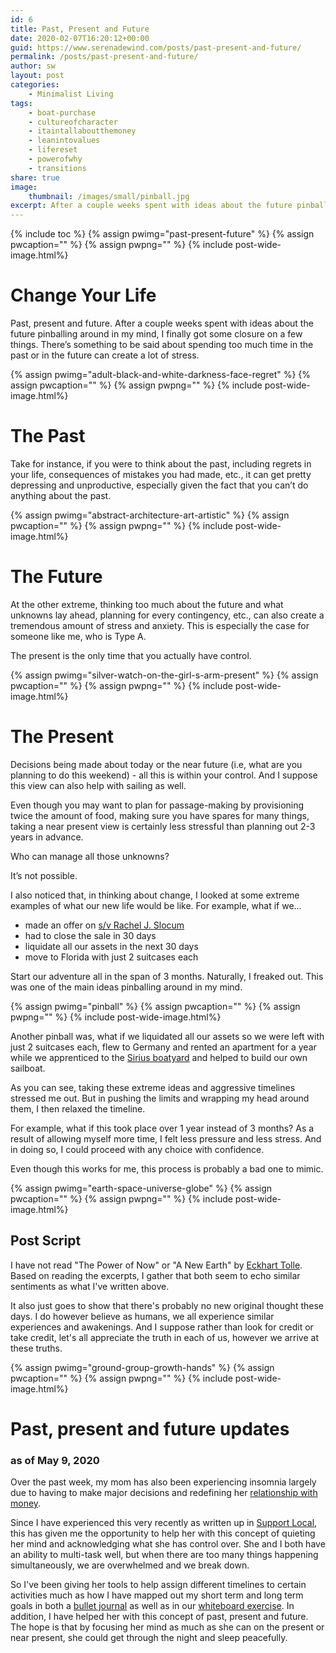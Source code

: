 ```yaml
---
id: 6
title: Past, Present and Future
date: 2020-02-07T16:20:12+00:00
guid: https://www.serenadewind.com/posts/past-present-and-future/
permalink: /posts/past-present-and-future/
author: sw
layout: post
categories:
    - Minimalist Living
tags:
    - boat-purchase
    - cultureofcharacter
    - itaintallaboutthemoney
    - leanintovalues
    - lifereset
    - powerofwhy
    - transitions
share: true
image:
    thumbnail: /images/small/pinball.jpg 
excerpt: After a couple weeks spent with ideas about the future pinballing around in my mind, I finally got some closure on a few things. The present is the only time that you actually have control...
---
```

{% include toc %}
{% assign pwimg="past-present-future" %}
{% assign pwcaption="" %}
{% assign pwpng="" %}
{% include post-wide-image.html%}


# Change Your Life

Past, present and future. After a couple weeks spent with ideas about the future pinballing around in my mind, I finally got some closure on a few things. There’s something to be said about spending too much time in the past or in the future can create a lot of stress.

{% assign pwimg="adult-black-and-white-darkness-face-regret" %}
{% assign pwcaption="" %}
{% assign pwpng="" %}
{% include post-wide-image.html%}


# The Past

Take for instance, if you were to think about the past, including regrets in your life, consequences of mistakes you had made, etc., it can get pretty depressing and unproductive, especially given the fact that you can’t do anything about the past.

{% assign pwimg="abstract-architecture-art-artistic" %}
{% assign pwcaption="" %}
{% assign pwpng="" %}
{% include post-wide-image.html%}


# The Future

At the other extreme, thinking too much about the future and what unknowns lay ahead, planning for every contingency, etc., can also create a tremendous amount of stress and anxiety. This is especially the case for someone like me, who is Type A.

The present is the only time that you actually have control.

{% assign pwimg="silver-watch-on-the-girl-s-arm-present" %}
{% assign pwcaption="" %}
{% assign pwpng="" %}
{% include post-wide-image.html%}


# The Present

Decisions being made about today or the near future (i.e, what are you planning to do this weekend) - all this is within your control. And I suppose this view can also help with sailing as well. 

Even though you may want to plan for passage-making by provisioning twice the amount of food, making sure you have spares for many things, taking a near present view is certainly less stressful than planning out 2-3 years in advance.

Who can manage all those unknowns? 

It’s not possible.

I also noticed that, in thinking about change, I looked at some extreme examples of what our new life would be like. For example, what if we...

- made an offer on [s/v Rachel J. Slocum](https://www.serenadewind.com/posts/when-first-we-saw-rachel-j-slocum/ "About s/v Rachel J Slocum")
- had to close the sale in 30 days
- liquidate all our assets in the next 30 days
- move to Florida with just 2 suitcases each

Start our adventure all in the span of 3 months. Naturally, I freaked out. This was one of the main ideas pinballing around in my mind.

{% assign pwimg="pinball" %}
{% assign pwcaption="" %}
{% assign pwpng="" %}
{% include post-wide-image.html%}


Another pinball was, what if we liquidated all our assets so we were left with just 2 suitcases each, flew to Germany and rented an apartment for a year while we apprenticed to the [Sirius boatyard](https://www.serenadewind.com/posts/boot-2020/ "Boot 2020") and helped to build our own sailboat.

As you can see, taking these extreme ideas and aggressive timelines stressed me out. But in pushing the limits and wrapping my head around them, I then relaxed the timeline.

For example, what if this took place over 1 year instead of 3 months? As a result of allowing myself more time, I felt less pressure and less stress. And in doing so, I could proceed with any choice with confidence.

Even though this works for me, this process is probably a bad one to mimic.

{% assign pwimg="earth-space-universe-globe" %}
{% assign pwcaption="" %}
{% assign pwpng="" %}
{% include post-wide-image.html%}


## Post Script

I have not read "The Power of Now" or "A New Earth" by [Eckhart Tolle](https://www.eckharttolle.com/ "Eckhart Tolle"). Based on reading the excerpts, I gather that both seem to echo similar sentiments as what I've written above.

It also just goes to show that there's probably no new original thought these days. I do however believe as humans, we all experience similar experiences and awakenings. And I suppose rather than look for credit or take credit, let's all appreciate the truth in each of us, however we arrive at these truths. 

{% assign pwimg="ground-group-growth-hands" %}
{% assign pwcaption="" %}
{% assign pwpng="" %}
{% include post-wide-image.html%}
 

# Past, present and future updates

### as of May 9, 2020

Over the past week, my mom has also been experiencing insomnia largely due to having to make major decisions and redefining her [relationship with money](https://www.serenadewind.com/posts/relationship-with-money/ "Relationship with Money").

Since I have experienced this very recently as written up in [Support Local](https://www.serenadewind.com/posts/support-local/ "Support Local"), this has given me the opportunity to help her with this concept of quieting her mind and acknowledging what she has control over. She and I both have an ability to multi-task well, but when there are too many things happening simultaneously, we are overwhelmed and we break down. 

So I've been giving her tools to help assign different timelines to certain activities much as how I have mapped out my short term and long term goals in both a [bullet journal](https://www.serenadewind.com/posts/eye-of-the-storm/ "Eye of the Storm") as well as in our [whiteboard exercise](https://www.serenadewind.com/posts/time-to-go-to-the-whiteboard/ "Time to go to the whiteboard"). In addition, I have helped her with this concept of past, present and future. The hope is that by focusing her mind as much as she can on the present or near present, she could get through the night and sleep peacefully. 